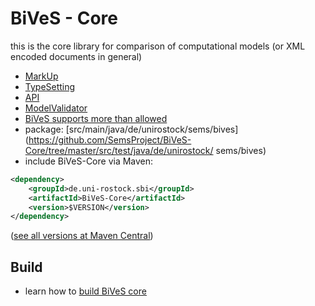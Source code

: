 BiVeS - Core 
==============

this is the core library for comparison of computational models (or XML encoded documents in general)

* [MarkUp](MarkUp)
* [TypeSetting](TypeSetting)
* [API](API)
* [ModelValidator](ModelValidator)
* [BiVeS supports more than allowed](BivesSupportsMoreThanAllowed)
* package: [src/main/java/de/unirostock/sems/bives](https://github.com/SemsProject/BiVeS-Core/tree/master/src/test/java/de/unirostock/	sems/bives)
* include BiVeS-Core via Maven:

```xml
<dependency>
    <groupId>de.uni-rostock.sbi</groupId>
    <artifactId>BiVeS-Core</artifactId>
    <version>$VERSION</version>
</dependency>
```

([see all versions at Maven Central](https://search.maven.org/#search%7Cgav%7C1%7Cg%3A%22de.uni-rostock.sbi%22%20AND%20a%3A%22BiVeS-Core%22))


Build 
------

* learn how to [build BiVeS core](BuildBivesCore)

